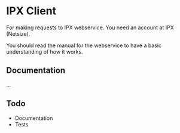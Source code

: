 # IPX Client

For making requests to IPX webservice. You need an account at IPX (Netsize).

You should read the manual for the webservice to have a basic understanding of how it works.

## Documentation

...

## Todo

- Documentation
- Tests
